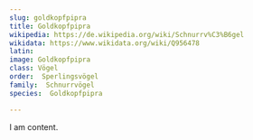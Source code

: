 ```yaml
---
slug: goldkopfpipra
title: Goldkopfpipra
wikipedia: https://de.wikipedia.org/wiki/Schnurrv%C3%B6gel
wikidata: https://www.wikidata.org/wiki/Q956478
latin:
image: Goldkopfpipra
class: Vögel
order:  Sperlingsvögel
family:  Schnurrvögel
species:  Goldkopfpipra

---
```


I am content.
